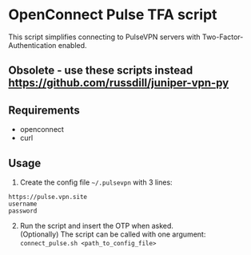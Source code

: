 # OpenConnect Pulse TFA script

This script simplifies connecting to PulseVPN servers with Two-Factor-Authentication enabled.

## Obsolete - use these scripts instead https://github.com/russdill/juniper-vpn-py

## Requirements
- openconnect
- curl

## Usage
1. Create the config file `~/.pulsevpn` with 3 lines:
```
https://pulse.vpn.site
username
password
```

2. Run the script and insert the OTP when asked.  
(Optionally) The script can be called with one argument: `connect_pulse.sh <path_to_config_file>`
